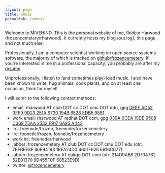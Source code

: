 ```yaml
---
layout: page
title: whois
permalink: /about/
---
```


Welcome to MIVEHIND.  This is the personal website of me, Robbie Harwood
(frozencemetery/rharwood).  It currently hosts my blog (out.log), this page,
and not much else.

Professionally, I am a computer scientist working on open source systems
software, the majority of which is tracked on
[github/frozencemetery](https://github.com/frozencemetery/).  If you're
interested in me in a professional capacity, you probably are after my
[resume](http://www.club.cc.cmu.edu/~rharwood/resume.pdf).

Unprofessionally, I listen to (and sometimes play) loud music.  I also have
been known to write, hug animals, cook plants, and on at least one occasion,
think for myself.

I will admit to the following contact methods:

- email: rharwood AT club DOT cc DOT cmu DOT edu, gpg
  [DEEE AD52 0FF9 9D23 251A  6730 194B 6528 EDB5 9881](https://pgp.mit.edu/pks/lookup?op=vindex&search=0x194B6528EDB59881)
- work email: rharwood AT redhat DOT com, gpg
  [039A 9CEA 19DE 9508 C368  75AA 2532 F917 6A95 A442](https://pgp.mit.edu/pks/lookup?op=vindex&search=0x2532F9176A95A442)
- irc: freenode/frozen, freenode/frozencemetery
- irc: foonetic/frozen, foonetic/frozencemetery
- work irc: freenode/rharwood
- jabber: frozencemetery AT club DOT cc DOT cmu DOT edu (otr: 7EFBEE8E
  66E94193 19EA24D0 4651F626 6B16C677)
- jabber: frozencemetery AT dukgo DOT com (otr: 214D9AB8 2D704762 52E01370
  9D455F0F 68523E9D)
- twitter: [@frozencemetery](https://twitter.com/frozencemetery)
